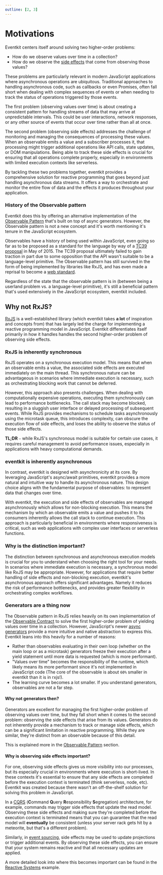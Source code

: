 ```yaml
---
outline: [2, 3]
---
```


# Motivations

Eventkit centers itself around solving two higher-order problems:

- How do we observe values over time in a collection?
- How do we observe the [side effects](<https://en.wikipedia.org/wiki/Side_effect_(computer_science)>) that come from observing those values?

These problems are particularly relevant in modern JavaScript applications where asynchronous operations are ubiquitous. Traditional approaches to handling asynchronous code, such as callbacks or even Promises, often fall short when dealing with complex sequences of events or when needing to track the status of operations triggered by those events.

The first problem (observing values over time) is about creating a consistent pattern for handling streams of data that may arrive at unpredictable intervals. This could be user interactions, network responses, or any other source of events that occur over time rather than all at once.

The second problem (observing side effects) addresses the challenge of monitoring and managing the consequences of processing these values. When an observable emits a value and a subscriber processes it, that processing might trigger additional operations like API calls, state updates, or DOM manipulations. Being able to track these side effects is crucial for ensuring that all operations complete properly, especially in environments with limited execution contexts like serverless.

By tackling these two problems together, eventkit provides a comprehensive solution for reactive programming that goes beyond just handling asynchronous data streams. It offers a way to orchestrate and monitor the entire flow of data and the effects it produces throughout your application.

### History of the Observable pattern

Eventkit does this by offering an alternative implementation of the [Observable Pattern](./concepts/observable-pattern) that's built on top of async generators. However, the Observable pattern is not a new concept and it's worth mentioning it's tenure in the JavaScript ecosystem.

Observables have a history of being used within JavaScript, even going so far as to be proposed as a standard for the language by way of a [TC39 proposal](https://github.com/tc39/proposal-observable) in May of 2015. The TC39 proposal ultimately failed to gain traction in part due to some opposition that the API wasn't suitable to be a language-level primitive. The Observable pattern has still survived in the form of being implemented by libraries like RxJS, and has even made a reprisal to become a [web standard](https://github.com/wicg/observable).

Regardless of the state that the observable pattern is in (between being a userland problem vs. a language-level primitive), it's still a beneficial pattern that's used extensively in the JavaScript ecosystem, eventkit included.

## Why not RxJS?

[RxJS](https://rxjs.dev/) is a well-established library (which eventkit takes **a lot** of inspiration and concepts from) that has largely led the charge for implementing a reactive programming model in JavaScript. Eventkit differentiates itself primarily in how it handles handles the second higher-order problem of observing side effects.

### RxJS is inherently synchronous

RxJS operates on a synchronous execution model. This means that when an observable emits a value, the associated side effects are executed immediately on the main thread. This synchronous nature can be advantageous in scenarios where immediate execution is necessary, such as orchestrating blocking work that cannot be deferred.

However, this approach also presents challenges. When dealing with computationally expensive operations, executing them synchronously can lead to performance bottlenecks. The call stack may become blocked, resulting in a sluggish user interface or delayed processing of subsequent events. While RxJS provides mechanisms to schedule tasks asynchronously using the microtask queue, this introduces complexity, can obscure the execution flow of side effects, and loses the ability to observe the status of those side effects.

**TL;DR** ⎯ while RxJS's synchronous model is suitable for certain use cases, it requires careful management to avoid performance issues, especially in applications with heavy computational demands.

### eventkit is inherently asynchronous

In contrast, eventkit is designed with asynchronicity at its core. By leveraging JavaScript's async/await primitives, eventkit provides a more natural and intuitive way to handle its asynchronous nature. This design choice aligns with the fundamental purpose of observables: to represent data that changes over time.

With eventkit, the execution and side effects of observables are managed asynchronously which allows for non-blocking execution. This means the mechanism by which an observable emits a value and pushes it to its consumers inherently allows the call stack to continue execution. This approach is particularly beneficial in environments where responsiveness is critical, such as web applications with complex user interfaces or serverless functions.

### Why is the distinction important?

The distinction between synchronous and asynchronous execution models is crucial for you to understand when choosing the right tool for your needs. In scenarios where immediate execution is necessary, a synchronous model like RxJS may be appropriate. However, for applications that require better handling of side effects and non-blocking execution, eventkit's asynchronous approach offers significant advantages. Namely it reduces the risk of performance bottlenecks, and provides greater flexibility in orchestrating complex workflows.

### Generators are a thing now

The Observable pattern in RxJS relies heavily on its own implementation of the [Observable Contract](https://reactivex.io/documentation/contract.html) to solve the first higher-order problem of yielding values over time in a collection. However, JavaScript's newer [async generators](https://developer.mozilla.org/en-US/docs/Web/JavaScript/Reference/Iteration_protocols#the_async_iterator_and_async_iterable_protocols) provide a more intuitive and native abstraction to express this. Eventkit leans into this heavily for a number of reasons:

- Rather than observables evaluating in their own loop (whether on the main loop or as a microtask) generators freeze their execution after a yield statement until more data is requested (which is more performant).
- "Values over time" becomes the responsibility of the runtime, which likely means its more performant since it's not implemented in JavaScript code (The core of the observable is about `60%` smaller in eventkit than it is in rxjs!).
- The learning curve becomes a lot smaller. If you understand generators, observables are not a far step.

#### Why not generators then?

Generators are excellent for managing the first higher-order problem of observing values over time, but they fall short when it comes to the second problem: observing the side effects that arise from its values. Generators do not inherently provide a mechanism to track or manage side effects, which can be a significant limitation in reactive programming. While they are similar, they're distinct from an observable because of this detail.

This is explained more in the [Observable Pattern](./concepts/observable-pattern#async-iterators-generators) section.

#### Why is observing side effects important?

For one, observing side effects gives us more visibility into our processes, but its especially crucial in environments where execution is short-lived. In these contexts it's essential to ensure that any side effects are completed before the execution context is terminated (think serverless, node, etc). Eventkit was created because there wasn't an off-the-shelf solution for solving this problem in JavaScript.

In a [CQRS](https://en.wikipedia.org/wiki/Command_Query_Responsibility_Segregation) (**C**ommand **Q**uery **R**esponsibility **S**egregation) architecture, for example, commands may trigger side effects that update the read model. Observing these side effects and making sure they're completed before the execution context is terminated means that you can guarantee that the read model will **eventually** be consistent (unless your server rack gets hit by a meteorite, but that's a different problem).

Similarly, in [event sourcing](https://en.wikipedia.org/wiki/Event-driven_architecture), side effects may be used to update projections or trigger additional events. By observing these side effects, you can ensure that your system remains reactive and that all necessary updates are applied.

A more detailed look into where this becomes important can be found in the [Reactive Systems](./examples/reactive-systems) example.

